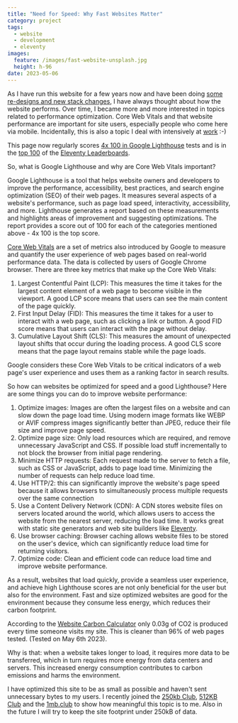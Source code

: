 ```yaml
---
title: "Need for Speed: Why Fast Websites Matter"
category: project
tags:
  - website
  - development
  - eleventy
images:
  feature: /images/fast-website-unsplash.jpg
  height: h-96
date: 2023-05-06
---
```

As I have run this website for a few years now and have been doing [some re-designs and new stack changes](/website-history/), I have always thought about how the website performs. Over time, I became more and more interested in topics related to performance optimization. Core Web Vitals and that website performance are important for site users, especially people who come here via mobile. Incidentally, this is also a topic I deal with intensively at [work](https://www.hlx.live/home) :-)

This page now regularly scores [4x 100 in Google Lighthouse](https://pagespeed.web.dev/analysis/https-markus-haack-com/qdsgvo539g?hl=DE&form_factor=mobile) tests and is in the [top 100](https://www.11ty.dev/speedlify/markus-haack-com/) of the [Eleventy Leaderboards](https://www.11ty.dev/speedlify/).

<div class="flex">
<is-land on:visible class="mx-auto"><a href="https://www.11ty.dev/speedlify/markus-haack-com/" aria-label="Speedlify lighthous score" class="mx-auto no-underline text-mountain-300 hover:text-mountain-600"><speedlify-score speedlify-url="https://www.11ty.dev/speedlify" hash="39ea9d4a" score weight ></speedlify-score></a><template data-island="once"><script src="/assets/js/speedlify-score.js"></script></template></is-land>
</div>

So, what is Google Lighthouse and why are Core Web Vitals important? 

Google Lighthouse is a tool that helps website owners and developers to improve the performance, accessibility, best practices, and search engine optimization (SEO) of their web pages. It measures several aspects of a website's performance, such as page load speed, interactivity, accessibility, and more. Lighthouse generates a report based on these measurements and highlights areas of improvement and suggesting optimizations. The report provides a score out of 100 for each of the categories mentioned above - 4x 100 is the top score.

[Core Web Vitals](https://web.dev/vitals/) are a set of metrics also introduced by Google to measure and quantify the user experience of web pages based on real-world performance data. The data is collected by users of Google Chrome browser. There are three key metrics that make up the Core Web Vitals:

1. Largest Contentful Paint (LCP): This measures the time it takes for the largest content element of a web page to become visible in the viewport. A good LCP score means that users can see the main content of the page quickly.
2. First Input Delay (FID): This measures the time it takes for a user to interact with a web page, such as clicking a link or button. A good FID score means that users can interact with the page without delay.
3. Cumulative Layout Shift (CLS): This measures the amount of unexpected layout shifts that occur during the loading process. A good CLS score means that the page layout remains stable while the page loads.

Google considers these Core Web Vitals to be critical indicators of a web page's user experience and uses them as a ranking factor in search results. 

So how can websites be optimized for speed and a good Lighthouse? Here are some things you can do to improve website performance:

1. Optimize images: Images are often the largest files on a website and can slow down the page load time. Using modern image formats like WEBP or AVIF compress images significantly better than JPEG, reduce their file size and improve page speed.
2. Optimize page size: Only load resources which are required, and remove unnecessary JavaScript and CSS. If possible load stuff incrementally to not block the browser from initial page rendering.
3. Minimize HTTP requests: Each request made to the server to fetch a file, such as CSS or JavaScript, adds to page load time. Minimizing the number of requests can help reduce load time.
4. Use HTTP/2: this can significantly improve the website's page speed because it allows browsers to simultaneously process multiple requests over the same connection
5. Use a Content Delivery Network (CDN): A CDN stores website files on servers located around the world, which allows users to access the website from the nearest server, reducing the load time. It works great with static site generators and web site builders like [Eleventy](https://www.11ty.dev/).
6. Use browser caching: Browser caching allows website files to be stored on the user's device, which can significantly reduce load time for returning visitors.
7. Optimize code: Clean and efficient code can reduce load time and improve website performance.

As a result, websites that load quickly, provide a seamless user experience, and achieve high Lighthouse scores are not only beneficial for the user but also for the environment. Fast and size optimized websites are good for the environment because they consume less energy, which reduces their carbon footprint.

According to the [Website Carbon Calculator](https://www.websitecarbon.com/website/markus-haack-com/) only 0.03g of CO2 is produced every time someone visits my site. This is cleaner than 96% of web pages tested. (Tested on May 6th 2023).

<is-land on:visible>
<div id="wcb" class="carbonbadge"></div>
<template data-island="once"><script src="https://unpkg.com/website-carbon-badges@1.1.3/b.min.js" defer></script></template></is-land>

Why is that: when a website takes longer to load, it requires more data to be transferred, which in turn requires more energy from data centers and servers. This increased energy consumption contributes to carbon emissions and harms the environment.

I have optimized this site to be as small as possible and haven't sent unnecessary bytes to my users. I recently joined the [250kb Club](https://250kb.club/markus-haack-com/), [512KB Club](https://512kb.club) and the [1mb.club](https://1mb.club) to show how meaningful this topic is to me. Also in the future I will try to keep the site footprint under 250kB of data.